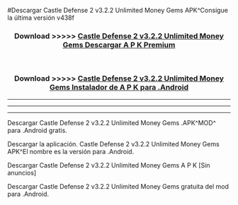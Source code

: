#Descargar Castle Defense 2 v3.2.2 Unlimited Money Gems  APK^Consigue la última versión v438f



<div align="center">
<h3>Download >>>>> <a href="https://es-sites.web.app/?es= Castle Defense 2 v3.2.2 Unlimited Money Gems ">Castle Defense 2 v3.2.2 Unlimited Money Gems  Descargar A P K Premium</a></h3><br>

<h3>Download >>>>> <a href="https://es-sites.web.app/?es= Castle Defense 2 v3.2.2 Unlimited Money Gems ">Castle Defense 2 v3.2.2 Unlimited Money Gems  Instalador de A P K para .Android</a></h3>
</div>


----------------------------------------------------------

----------------------------------------------------------

----------------------------------------------------------

Descargar Castle Defense 2 v3.2.2 Unlimited Money Gems  .APK^MOD^ para .Android gratis.

Descargar la aplicación. Castle Defense 2 v3.2.2 Unlimited Money Gems  APK^El nombre es la versión para .Android.

Descargar Castle Defense 2 v3.2.2 Unlimited Money Gems  A P K [Sin anuncios]

Descargar Castle Defense 2 v3.2.2 Unlimited Money Gems  gratuita del mod para .Android.